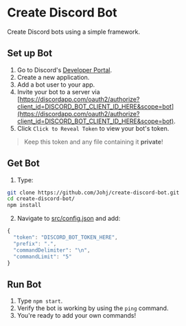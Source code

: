 # Create Discord Bot

Create Discord bots using a simple framework.

## Set up Bot

1. Go to Discord's [Developer Portal](https://discordapp.com/developers/applications/).
2. Create a new application.
3. Add a bot user to your app.
4. Invite your bot to a server via [https://discordapp.com/oauth2/authorize?client_id=DISCORD_BOT_CLIENT_ID_HERE&scope=bot](https://discordapp.com/oauth2/authorize?client_id=DISCORD_BOT_CLIENT_ID_HERE&scope=bot).
5. Click `Click to Reveal Token` to view your bot's token.

> Keep this token and any file containing it **private**!

## Get Bot

1. Type:
```sh
git clone https://github.com/Johj/create-discord-bot.git
cd create-discord-bot/
npm install
```
2. Navigate to [src/config.json](https://github.com/Johj/create-discord-bot/blob/master/src/config.json) and add:
```js
{
  "token": "DISCORD_BOT_TOKEN_HERE",
  "prefix": ".",
  "commandDelimiter": "\n",
  "commandLimit": "5"
}
```

## Run Bot

1. Type `npm start`.
2. Verify the bot is working by using the `ping` command.
3. You're ready to add your own commands!
